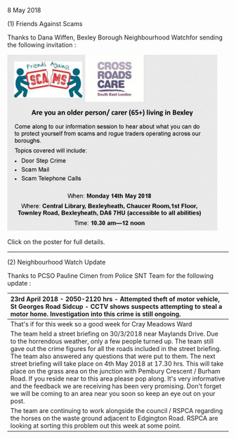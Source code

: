 8 May 2018

(1) Friends Against Scams

Thanks to Dana Wiffen, Bexley Borough Neighbourhood Watchfor sending the following invitation :

[](http://www.northcrayresidents.org.uk/posters/poster166.pdf)

![Image](images/nm0487_1.gif)

Click on the poster for full details.

---

(2) Neighbourhood Watch Update

Thanks to PCSO Pauline Cimen from Police SNT Team for the following update :

| 23rd April 2018 - 2050-2120 hrs - Attempted theft of motor vehicle, St Georges Road Sidcup - CCTV shows suspects attempting to steal a motor home. Investigation into this crime is still ongoing.                                                                                                                                                                                                                                                                                                                                                                                                                                                                                    |
| :------------------------------------------------------------------------------------------------------------------------------------------------------------------------------------------------------------------------------------------------------------------------------------------------------------------------------------------------------------------------------------------------------------------------------------------------------------------------------------------------------------------------------------------------------------------------------------------------------------------------------------------------------------------------------------ |
| That's if for this week so a good week for Cray Meadows Ward                                                                                                                                                                                                                                                                                                                                                                                                                                                                                                                                                                                                                          |
| The team held a street briefing on 30/3/2018 near Maylands Drive. Due to the horrendous weather, only a few people turned up. The team still gave out the crime figures for all the roads included in the street briefing. The team also answered any questions that were put to them. The next street briefing will take place on 4th May 2018 at 17.30 hrs. This will take place on the grass area on the junction with Pembury Crescent / Burham Road. If you reside near to this area please pop along. It's very informative and the feedback we are receiving has been very promising. Don't forget we will be coming to an area near you soon so keep an eye out on your post. |
| The team are continuing to work alongside the council / RSPCA regarding the horses on the waste ground adjacent to Edgington Road. RSPCA are looking at sorting this problem out this week at some point.                                                                                                                                                                                                                                                                                                                                                                                                                                                                             |
